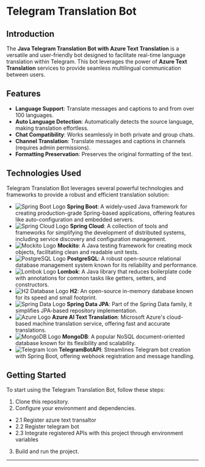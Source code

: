 # Telegram Translation Bot

## Introduction

The **Java Telegram Translation Bot with Azure Text Translation** is a versatile and user-friendly bot designed to facilitate real-time language translation within Telegram. This bot leverages the power of **Azure Text Translation** services to provide seamless multilingual communication between users.

## Features

-  **Language Support**: Translate messages and captions to and from over 100 languages.
-  **Auto Language Detection**: Automatically detects the source language, making translation effortless.
-  **Chat Compatibility**: Works seamlessly in both private and group chats.
-  **Channel Translation**: Translate messages and captions in channels (requires admin permissions).
-  **Formatting Preservation**: Preserves the original formatting of the text.

## Technologies Used

Telegram Translation Bot leverages several powerful technologies and frameworks to provide a robust and efficient translation solution:

- ![Spring Boot Logo](https://img.shields.io/badge/Spring%20Boot-6DB33F?style=for-the-badge&logo=spring&logoColor=white) **Spring Boot**: A widely-used Java framework for creating production-grade Spring-based applications, offering features like auto-configuration and embedded servers.
- ![Spring Cloud Logo](https://img.shields.io/badge/Spring%20Cloud-6DB33F?style=for-the-badge&logo=spring&logoColor=white) **Spring Cloud**: A collection of tools and frameworks for simplifying the development of distributed systems, including service discovery and configuration management.
- ![Mockito Logo](https://img.shields.io/badge/Mockito-6DB33F?style=for-the-badge&logo=java&logoColor=white) **Mockito**: A Java testing framework for creating mock objects, facilitating clean and readable unit tests.
- ![PostgreSQL Logo](https://img.shields.io/badge/PostgreSQL-6DB33F?style=for-the-badge&logo=postgresql&logoColor=white) **PostgreSQL**: A robust open-source relational database management system known for its reliability and performance.
- ![Lombok Logo](https://img.shields.io/badge/Lombok-6DB33F?style=for-the-badge&logo=java&logoColor=white) **Lombok**: A Java library that reduces boilerplate code with annotations for common tasks like getters, setters, and constructors.
- ![H2 Database Logo](https://img.shields.io/badge/H2%20Database-6DB33F?style=for-the-badge&logo=h2&logoColor=white) **H2**: An open-source in-memory database known for its speed and small footprint.
- ![Spring Data Logo](https://img.shields.io/badge/Spring%20Data%20JPA-6DB33F?style=for-the-badge&logo=spring&logoColor=white) **Spring Data JPA**: Part of the Spring Data family, it simplifies JPA-based repository implementation.
- ![Azure Logo](https://img.shields.io/badge/Azure%20AI%20Text%20Translation-6DB33F?style=for-the-badge&logo=microsoft-azure&logoColor=white) **Azure AI Text Translation**: Microsoft Azure's cloud-based machine translation service, offering fast and accurate translations.
- ![MongoDB Logo](https://img.shields.io/badge/MongoDB-6DB33F?style=for-the-badge&logo=mongodb&logoColor=white) **MongoDB**: A popular NoSQL document-oriented database known for its flexibility and scalability.
- ![Telegram Icon](https://img.shields.io/badge/Telegram-2CA5E0?style=for-the-badge&logo=telegram&logoColor=white) **TelegramBotAPI**: Streamlines Telegram bot creation with Spring Boot, offering webhook registration and message handling.

## Getting Started

To start using the Telegram Translation Bot, follow these steps:

1. Clone this repository.
2. Configure your environment and dependencies.
- 2.1 Register azure text transaltor
- 2.2 Register telegram bot
- 2.3 Integrate registered APIs with this project through environment variables
3. Build and run the project.

---
